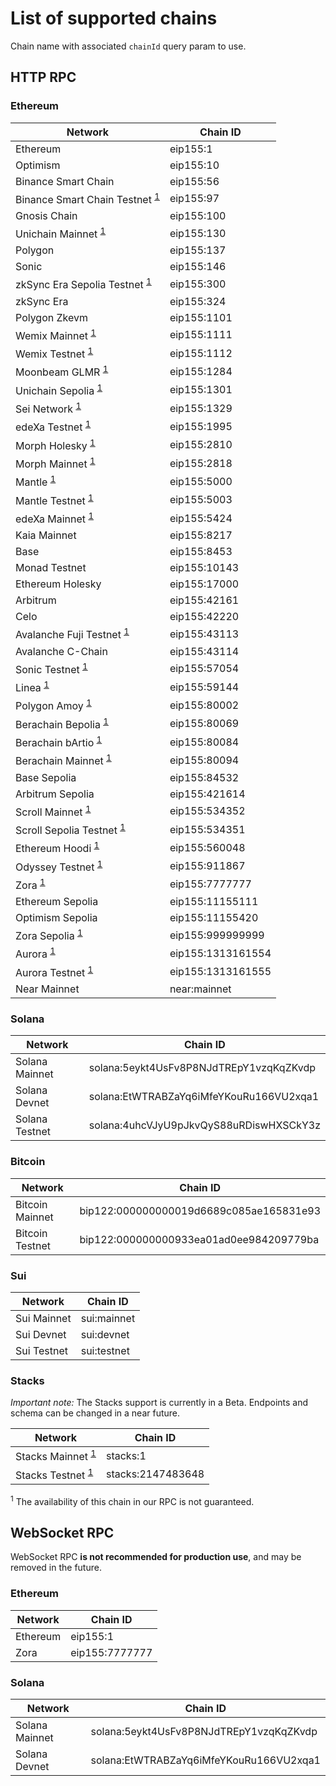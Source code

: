 # List of supported chains

Chain name with associated `chainId` query param to use.

## HTTP RPC

### Ethereum

| Network                                                  | Chain ID             |
|----------------------------------------------------------|----------------------|
| Ethereum                                                 | eip155:1             |
| Optimism                                                 | eip155:10            |
| Binance Smart Chain                                      | eip155:56            |
| Binance Smart Chain Testnet <sup>[1](#footnote1)</sup>   | eip155:97            |
| Gnosis Chain                                             | eip155:100           |
| Unichain Mainnet <sup>[1](#footnote1)</sup>              | eip155:130           |
| Polygon                                                  | eip155:137           |
| Sonic                                                    | eip155:146           |
| zkSync Era Sepolia Testnet <sup>[1](#footnote1)</sup>    | eip155:300           |
| zkSync Era                                               | eip155:324           |
| Polygon Zkevm                                            | eip155:1101          |
| Wemix Mainnet <sup>[1](#footnote1)</sup>                 | eip155:1111          |
| Wemix Testnet <sup>[1](#footnote1)</sup>                 | eip155:1112          |
| Moonbeam GLMR <sup>[1](#footnote1)</sup>                 | eip155:1284          |
| Unichain Sepolia <sup>[1](#footnote1)</sup>              | eip155:1301          |
| Sei Network <sup>[1](#footnote1)</sup>                   | eip155:1329          |
| edeXa Testnet <sup>[1](#footnote1)</sup>                 | eip155:1995          |
| Morph Holesky <sup>[1](#footnote1)</sup>                 | eip155:2810          |
| Morph Mainnet <sup>[1](#footnote1)</sup>                 | eip155:2818          |
| Mantle <sup>[1](#footnote1)</sup>                        | eip155:5000          |
| Mantle Testnet <sup>[1](#footnote1)</sup>                | eip155:5003          |
| edeXa Mainnet <sup>[1](#footnote1)</sup>                 | eip155:5424          |
| Kaia Mainnet                                             | eip155:8217          |
| Base                                                     | eip155:8453          |
| Monad Testnet                                            | eip155:10143         |
| Ethereum Holesky                                         | eip155:17000         |
| Arbitrum                                                 | eip155:42161         |
| Celo                                                     | eip155:42220         |
| Avalanche Fuji Testnet <sup>[1](#footnote1)</sup>        | eip155:43113         |
| Avalanche C-Chain                                        | eip155:43114         |
| Sonic Testnet <sup>[1](#footnote1)</sup>                 | eip155:57054         |
| Linea <sup>[1](#footnote1)</sup>                         | eip155:59144         |
| Polygon Amoy <sup>[1](#footnote1)</sup>                  | eip155:80002         |
| Berachain Bepolia <sup>[1](#footnote)</sup>              | eip155:80069         |
| Berachain bArtio <sup>[1](#footnote1)</sup>              | eip155:80084         |
| Berachain Mainnet <sup>[1](#footnote1)</sup>             | eip155:80094         |
| Base Sepolia                                             | eip155:84532         |
| Arbitrum Sepolia                                         | eip155:421614        |
| Scroll Mainnet <sup>[1](#footnote1)</sup>                | eip155:534352        |
| Scroll Sepolia Testnet <sup>[1](#footnote1)</sup>        | eip155:534351        |
| Ethereum Hoodi <sup>[1](#footnote1)</sup>                | eip155:560048        |
| Odyssey Testnet <sup>[1](#footnote1)</sup>               | eip155:911867        |
| Zora <sup>[1](#footnote1)</sup>                          | eip155:7777777       |
| Ethereum Sepolia                                         | eip155:11155111      |
| Optimism Sepolia                                         | eip155:11155420      |
| Zora Sepolia <sup>[1](#footnote1)</sup>                  | eip155:999999999     |
| Aurora <sup>[1](#footnote1)</sup>                        | eip155:1313161554    |
| Aurora Testnet <sup>[1](#footnote1)</sup>                | eip155:1313161555    |
| Near Mainnet                                             | near:mainnet         |

### Solana

| Network                               | Chain ID                                |
|---------------------------------------|-----------------------------------------|
| Solana Mainnet                        | solana:5eykt4UsFv8P8NJdTREpY1vzqKqZKvdp |
| Solana Devnet                         | solana:EtWTRABZaYq6iMfeYKouRu166VU2xqa1 |
| Solana Testnet                        | solana:4uhcVJyU9pJkvQyS88uRDiswHXSCkY3z |

### Bitcoin

| Network                               | Chain ID                                |
|---------------------------------------|-----------------------------------------|
| Bitcoin Mainnet                       | bip122:000000000019d6689c085ae165831e93 |
| Bitcoin Testnet                       | bip122:000000000933ea01ad0ee984209779ba |

### Sui

| Network                               | Chain ID    |
|---------------------------------------|-------------|
| Sui Mainnet                           | sui:mainnet |
| Sui Devnet                            | sui:devnet  |
| Sui Testnet                           | sui:testnet |


### Stacks

*Important note:* The Stacks support is currently in a Beta. Endpoints and schema
can be changed in a near future.

| Network                                   | Chain ID          |
|-------------------------------------------|-------------------|
| Stacks Mainnet <sup>[1](#footnote1)</sup> | stacks:1          |
| Stacks Testnet <sup>[1](#footnote1)</sup> | stacks:2147483648 |

<a id="footnote1"><sup>1</sup></a> The availability of this chain in our RPC is not guaranteed.

## WebSocket RPC

WebSocket RPC **is not recommended for production use**, and may be removed in the future.

### Ethereum

| Network            | Chain ID        |
|--------------------|-----------------|
| Ethereum           | eip155:1        |
| Zora               | eip155:7777777  |

### Solana

| Network                               | Chain ID                                |
|---------------------------------------|-----------------------------------------|
| Solana Mainnet                        | solana:5eykt4UsFv8P8NJdTREpY1vzqKqZKvdp |
| Solana Devnet                         | solana:EtWTRABZaYq6iMfeYKouRu166VU2xqa1 |
